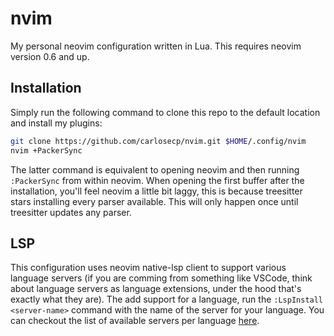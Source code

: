 # nvim

My personal neovim configuration written in Lua. This requires neovim version
0.6 and up.

## Installation

Simply run the following command to clone this repo to the default location and
install my plugins:

```bash
git clone https://github.com/carlosecp/nvim.git $HOME/.config/nvim
nvim +PackerSync
```

The latter command is equivalent to opening neovim and then running
`:PackerSync` from within neovim. When opening the first buffer after the
installation, you'll feel neovim a little bit laggy, this is because treesitter
stars installing every parser available. This will only happen once until
treesitter updates any parser. 

## LSP

This configuration uses neovim native-lsp client to support various language
servers (if you are comming from something like VSCode, think about language
servers as language extensions, under the hood that's exactly what they are).
The add support for a language, run the `:LspInstall <server-name>` command
with the name of the server for your language. You can checkout the list of
available servers per language
[here](https://github.com/williamboman/nvim-lsp-installer#available-lsps).
